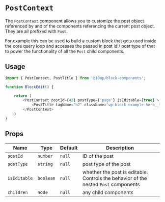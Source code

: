 # `PostContext`

The `PostContext` component allows you to customize the post object referenced by and of the components referencing the current post object. They are all prefixed with `Post`.

For example this can be used to build a custom block that gets used inside the core query loop and accesses the passed in post id / post type of that to power the functionality of all the `Post` child components.

## Usage

```js
import { PostContext, PostTitle } from '@10up/block-components';

function BlockEdit() {

    return (
        <PostContext postId={42} postType={'page'} isEditable={true} >
            <PostTitle tagName="h2" className="wp-block-example-hero__title" />
        </PostContext>
    )
}
```

## Props

| Name       | Type              | Default  |  Description                                                   |
| ---------- | ----------------- | -------- | -------------------------------------------------------------- |
| `postId` | `number` | `null` | ID of the post |
| `postType` | `string` | `null` | post type of the post |
| `isEditable` | `boolean` | `null` | whether the post is editable. Controls the behavior of the nested `Post` components |
| `children` | `node` | `null` | any child components |
